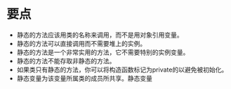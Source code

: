 # 要点

- 静态的方法应该用类的名称来调用，而不是用对象引用变量。
- 静态的方法可以直接调用而不需要堆上的实例。
- 静态的方法是一个非常实用的方法，它不需要特别的实例变量。
- 静态的方法不能存取非静态的方法。
- 如果类只有静态的方法，你可以将构造函数标记为private的以避免被初始化。
- 静态变量为该变量所属类的成员所共享。静态变量